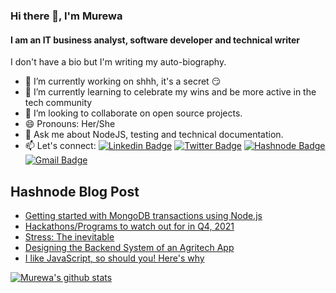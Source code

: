 ### Hi there 👋, I'm Murewa

#### I am an IT business analyst, software developer and technical writer

I don't have a bio but I'm writing my auto-biography.

- 🔭 I’m currently working on shhh, it's a secret :smirk:
- 🌱 I’m currently learning to celebrate my wins and be more active in the tech community
- 👯 I’m looking to collaborate on open source projects.
- 😄 Pronouns: Her/She
- 💬 Ask me about NodeJS, testing and technical documentation.
- 📫 Let's connect:
  [![Linkedin Badge](https://img.shields.io/badge/linkedin-%230077B5.svg?&style=for-the-badge&logo=linkedin&logoColor=white&link=https://www.linkedin.com/in/murewageorge-ashiru/)](https://www.linkedin.com/in/murewageorge-ashiru/)
  [![Twitter Badge](https://img.shields.io/badge/twitter-%231DA1F2.svg?&style=for-the-badge&logo=twitter&logoColor=white&link=https://twitter.com/rachael_xx)](https://twitter.com/rachael_xx)
  [![Hashnode Badge](https://img.shields.io/badge/Hashnode-2962FF?style=for-the-badge&logo=hashnode&logoColor=white)](https://blog.murewaashiru.com/)
  [![Gmail Badge](https://img.shields.io/badge/gmail-c14438?&style=for-the-badge&logo=gmail&logoColor=white)](mailto:rachelleashiru@gmail.com)

## Hashnode Blog Post

<!-- HASHNODE:START -->
- [Getting started with MongoDB transactions using Node.js](https://blog.murewaashiru.com/getting-started-with-mongodb-transactions-using-nodejs)
- [Hackathons/Programs to watch out for in Q4, 2021](https://blog.murewaashiru.com/hackathonsprograms-to-watch-out-for-in-q4-2021)
- [Stress: The inevitable](https://blog.murewaashiru.com/stress-the-inevitable)
- [Designing the Backend System of an Agritech App](https://blog.murewaashiru.com/designing-the-backend-system-of-an-agritech-app)
- [I like JavaScript, so should you! Here&#39;s why](https://blog.murewaashiru.com/i-like-javascript-so-should-you-heres-why)
<!-- HASHNODE:END -->

[![Murewa's github stats](https://github-readme-stats.vercel.app/api?username=murewaashiru&count_private=true&show_icons=true&theme=algolia)](https://github.com/murewaashiru/github-readme-stats)

<!-- ![Murewa's Top Languages](https://github-readme-stats.vercel.app/api/top-langs/?username=murewaashiru&theme=algolia&show_icons=true) -->

<!--
**murewaashiru/murewaashiru** is a ✨ _special_ ✨ repository because its `README.md` (this file) appears on your GitHub profile.

Here are some ideas to get you started:

- 🔭 I’m currently working on ...
- 🌱 I’m currently learning ...
- 👯 I’m looking to collaborate on ...
- 🤔 I’m looking for help with ...
- 💬 Ask me about ...
- 📫 How to reach me: ...
- 😄 Pronouns: ...
- ⚡ Fun fact: ...
-->
